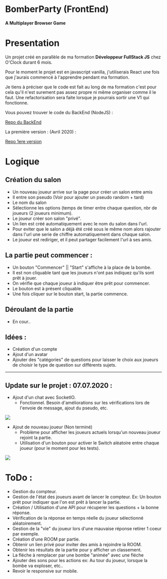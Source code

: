 # BomberParty (FrontEnd)

**A Multiplayer Browser Game**

# Presentation 

Un projet créé en parallèle de ma formation **Développeur FullStack JS** chez O'Clock durant 6 mois. 

Pour le moment le projet est en javascript vanilla, j'utiliserais React une fois que j'aurais commencé à l'apprendre pendant ma formation.

Je tiens à préciser que le code est fait au long de ma formation c'est pour cela qu'il n'est surement pas assez propre ni même organiser comme il le faut. Une refactorisation sera faite lorsque je pourrais sortir une V1 qui fonctionne.

Vous pouvez trouver le code du BackEnd (NodeJS) : 

[Repo du BackEnd]()

La première version : (Avril 2020) :

[Repo 1ere version](https://github.com/GautierCo/BombParty)

# Logique 

## Création du salon

- Un nouveau joueur arrive sur la page pour créer un salon entre amis
- Il entre son pseudo (Voir pour ajouter un pseudo random + tard)
- Le nom du salon
- Sélectionne les options (temps de timer entre chaque question, nbr de joueurs (2 joueurs minimum).
- Le joueur créer son salon "privé".
- Un lien est créé automatiquement avec le nom du salon dans l'url. 
- Pour eviter que le salon a déjà été créé sous le même nom alors rajouter dans l'url une serie de chiffre automatiquement dans chaque salon.
- Le joueur est rediriger, et il peut partager facilement l'url à ses amis.

## La partie peut commencer :

- Un bouton "Commencer" || "Start" s'affiche à la place de la bombe.
- Il est non cliquable tant que les joueurs n'ont pas indiquez qu'ils sont prêt à jouer.
- On vérifie que chaque joueur à indiquer être prêt pour commencer.
- Le bouton est à présent cliquable.
- Une fois cliquer sur le bouton start, la partie commence.

## Déroulant de la partie

- En cour..

## Idées :

- Création d'un compte
- Ajout d'un avatar
- Ajouter des "catégories" de questions pour laisser le choix aux joueurs de choisir le type de question sur différents sujets.

___

## Update sur le projet : 07.07.2020 :

- Ajout d'un chat avec SocketIO.
    - Fonctionnel. Besoin d'améliorations sur les vérifications lors de l'envoie de message, ajout du pseudo, etc.
    
![](https://i.imgur.com/kHFL68N.gif)

- Ajout de nouveau joueur (Non terminé)
    - Problème pour afficher les joueurs actuels lorsqu'un nouveau joueur rejoint la partie.
    - Utilisation d'un bouton pour activer le Switch aléatoire entre chaque joueur (pour le moment pour les tests).

![](https://i.imgur.com/sbvBDXG.gif)

# ToDo : 

- Gestion du compteur.
- Gestion de l'état des joueurs avant de lancer le compteur. Ex: Un bouton prêt pour indiquer que l'on est prêt à lancer la partie.
- Création / Utilisation d'une API pour récuperer les questions + la bonne réponse.
- Vérification de la réponse en temps réelle du joueur sélectionné aléatoirement.
- Gestion de la "vie" du joueur lors d'une mauvaise réponse retirer 1 coeur par exemple.
- Création d'une ROOM par partie.
- Obtenir un lien privé pour inviter des amis à rejoindre la ROOM.
- Obtenir les résultats de la partie pour y afficher un classement.
- La fléche à remplacer par une bombe "animée" avec une fléche
- Ajouter des sons pour les actions ex: Au tour du joueur, lorsque la bombe va exploser, etc..
- Revoir le responsive sur mobile.